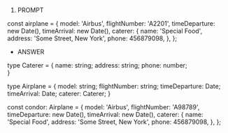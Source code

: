 1. PROMPT

const airplane = {
    model: 'Airbus',
    flightNumber: 'A2201',
    timeDeparture: new Date(),
    timeArrival: new Date(),
    caterer: {
        name: 'Special Food',
        address: 'Some Street, New York',
        phone: 456879098,
    },
};

- ANSWER

type Caterer = {
    name: string;
    address: string;
    phone: number;      
}

type Airplane = {
    model: string;
    flightNumber: string;
    timeDeparture: Date;
    timeArrival: Date;
    caterer: Caterer;
}

const condor: Airplane = {
    model: 'Airbus',
    flightNumber: 'A98789',
    timeDeparture: new Date(),
    timeArrival: new Date(),
    caterer: {
        name: 'Special Food',
        address: 'Some Street, New York',
        phone: 456879098,
    },
};